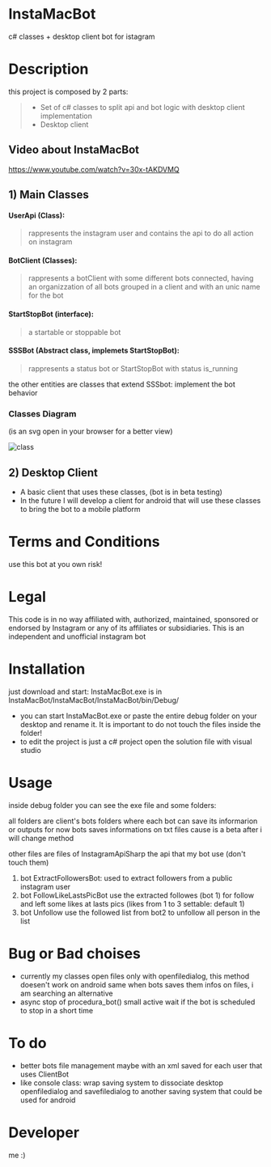 # InstaMacBot
c# classes + desktop client bot for istagram
# Description
this project is composed by 2 parts:
>- Set of c# classes to split api and bot logic with desktop client implementation
>- Desktop client

## Video about InstaMacBot
https://www.youtube.com/watch?v=30x-tAKDVMQ


## 1) Main Classes

  #### UserApi (Class): 
  >rappresents the instagram user and contains the api to do all action on instagram
  #### BotClient (Classes): 
  >rappresents a botClient with some different bots connected, having an organizzation of all bots grouped in a client and with an unic name for the bot
  #### StartStopBot (interface): 
  >a startable or stoppable bot
  #### SSSBot (Abstract class, implemets StartStopBot):
  >rappresents a status bot or StartStopBot with status is_running
  >
  the other entities are classes that extend SSSbot: implement the bot behavior
  
  ### Classes Diagram
  (is an svg open in your browser for a better view)
  
  ![class](https://github.com/MaccariniLuca/InstaMacBot/blob/main/documentation/Class%20Diagram.svg)
  
  
 ## 2) Desktop Client
 - A basic client that uses these classes, (bot is in beta testing)
 - In the future I will develop a client for android that will use these classes to bring the bot to a mobile platform
    
 # Terms and Conditions
 use this bot at you own risk!
 # Legal
This code is in no way affiliated with, authorized, maintained, sponsored or endorsed by Instagram or any of its affiliates or subsidiaries. This is an independent and unofficial instagram bot
 
# Installation
just download and start:
InstaMacBot.exe is in InstaMacBot/InstaMacBot/InstaMacBot/bin/Debug/
- you can start InstaMacBot.exe or paste the entire debug folder on your desktop and rename it. It is important to do not touch the files inside the folder!
- to edit the project is just a c# project open the solution file with visual studio

# Usage
inside debug folder you can see the exe file and some folders:

all folders are client's bots folders where each bot can save its informarion or outputs for now bots saves informations on txt files cause is a beta after i will change method

other files are files of InstagramApiSharp the api that my bot use (don't touch them)

1) bot ExtractFollowersBot: used to extract followers from a public instagram user
2) bot FollowLikeLastsPicBot use the extracted followes (bot 1) for follow and left some likes at lasts pics (likes from 1 to 3 settable: default 1)
3) bot Unfollow use the followed list from bot2 to unfollow all person in the list

# Bug or Bad choises
- currently my classes open files only with openfiledialog, this method doesen't work on android same when bots saves them infos on files, i am searching an alternative
- async stop of procedura_bot() small active wait if the bot is scheduled to stop in a short time

# To do
- better bots file management maybe with an xml saved for each user that uses ClientBot
- like console class: wrap saving system to dissociate desktop openfiledialog and savefiledialog to another saving system that could be used for android

# Developer
me :)

